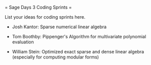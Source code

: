 = Sage Days 3 Coding Sprints =

List your ideas for coding sprints here.

 * Josh Kantor: Sparse numerical linear algebra

 * Tom Boothby: Pippenger's Algorithm for multivariate polynomial evaluation

 * William Stein: Optimized exact sparse and dense linear algebra (especially for computing modular forms)

